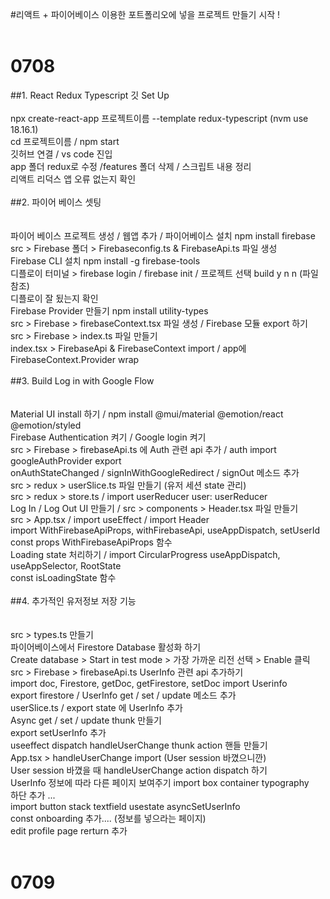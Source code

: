 #리액트 + 파이어베이스 이용한 포트폴리오에 넣을 프로젝트 만들기 시작 !<br>
<br>
<h1>0708</h1>
##1. React Redux Typescript 깃 Set Up
<br><br>
npx create-react-app 프로젝트이름 --template redux-typescript (nvm use 18.16.1)
<br>cd 프로젝트이름 / npm start
<br>깃허브 연결 / vs code 진입
<br>app 폴더 redux로 수정 /features 폴더 삭제 / 스크립트 내용 정리
<br>리액트 리덕스 앱 오류 없는지 확인
<br><br>
##2. 파이어 베이스 셋팅
<br><br>
<br>파이어 베이스 프로젝트 생성 / 웹앱 추가 / 파이어베이스 설치 npm install firebase
<br>src > Firebase 폴더 > Firebaseconfig.ts & FirebaseApi.ts 파일 생성
<br>Firebase CLI 설치 npm install -g firebase-tools
<br>디플로이 터미널 > firebase login / firebase init / 프로젝트 선택 build y n n (파일 참조)
<br>디플로이 잘 됬는지 확인
<br>Firebase Provider 만들기 npm install utility-types
<br>src > Firebase > firebaseContext.tsx 파일 생성 / Firebase 모듈 export 하기
<br>src > Firebase > index.ts 파일 만들기
<br>index.tsx > FirebaseApi & FirebaseContext import / app에 FirebaseContext.Provider wrap
<br><br>
##3. Build Log in with Google Flow
<br><br>
<br>Material UI install 하기 / npm install @mui/material @emotion/react @emotion/styled
<br>Firebase Authentication 켜기 / Google login 켜기
<br>src > Firebase > firebaseApi.ts 에 Auth 관련 api 추가 / auth import googleAuthProvider export
<br>onAuthStateChanged / signInWithGoogleRedirect / signOut 메소드 추가
<br>src > redux > userSlice.ts 파일 만들기 (유저 세션 state 관리)
<br>src > redux > store.ts / import userReducer user: userReducer
<br>Log In / Log Out UI 만들기 / src > components > Header.tsx 파일 만들기 
<br>src > App.tsx / import useEffect / import Header
<br>import WithFirebaseApiProps, withFirebaseApi, useAppDispatch, setUserId
<br>const props WithFirebaseApiProps 함수
<br>Loading state 처리하기 / import CircularProgress useAppDispatch, useAppSelector, RootState
<br>const isLoadingState 함수
<br><br>
##4. 추가적인 유저정보 저장 기능
<br><br>
<br>src > types.ts 만들기
<br>파이어베이스에서 Firestore Database 활성화 하기
<br>Create database > Start in test mode > 가장 가까운 리전 선택 > Enable 클릭
<br>src > Firebase > firebaseApi.ts UserInfo 관련 api 추가하기
<br>import doc, Firestore, getDoc, getFirestore, setDoc import Userinfo
<br>export firestore / UserInfo get / set / update 메소드 추가
<br>userSlice.ts / export state 에 UserInfo 추가
<br>Async get / set / update thunk 만들기
<br>export setUserInfo 추가
<br>useeffect dispatch handleUserChange thunk action 핸들 만들기
<br>App.tsx > handleUserChange import (User session 바꼈으니깐) 
<br>User session 바꼈을 때 handleUserChange action dispatch 하기 
<br>UserInfo 정보에 따라 다른 페이지 보여주기 import box container typography
<br>하단 추가 ...
<br>import button stack textfield usestate asyncSetUserInfo
<br>const onboarding 추가.... (정보를 넣으라는 페이지)
<br>edit profile page rerturn <EditProfile/> 추가
<br><br>
<h1>0709</h1>
<br>
<br>
